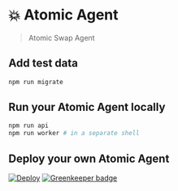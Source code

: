 # 💥 Atomic Agent

> Atomic Swap Agent


## Add test data

```bash
npm run migrate
```


## Run your Atomic Agent locally

```bash
npm run api
npm run worker # in a separate shell
```

## Deploy your own Atomic Agent

[![Deploy](https://www.herokucdn.com/deploy/button.svg)](https://heroku.com/deploy) [![Greenkeeper badge](https://badges.greenkeeper.io/AtomicLoans/agent.svg)](https://greenkeeper.io/)
